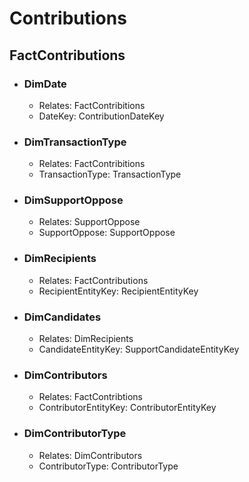 # Contributions
## FactContributions


- ### DimDate
  - Relates: FactContribitions
  - DateKey: ContributionDateKey
  
- ### DimTransactionType
  - Relates: FactContribitions
  - TransactionType: TransactionType

- ### DimSupportOppose
  - Relates: SupportOppose
  - SupportOppose: SupportOppose

- ### DimRecipients
  - Relates: FactContributions
  - RecipientEntityKey: RecipientEntityKey

- ### DimCandidates
  - Relates: DimRecipients
  - CandidateEntityKey: SupportCandidateEntityKey
  

- ### DimContributors
  - Relates: FactContribtions
  - ContributorEntityKey: ContributorEntityKey


- ### DimContributorType
  - Relates: DimContributors
  - ContributorType: ContributorType